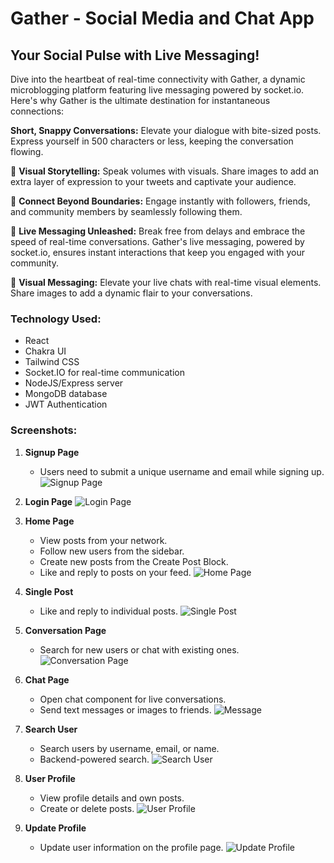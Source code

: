 # Gather - Social Media and Chat App

## Your Social Pulse with Live Messaging!

Dive into the heartbeat of real-time connectivity with Gather, a dynamic microblogging platform featuring live messaging powered by socket.io. Here's why Gather is the ultimate destination for instantaneous connections:

**Short, Snappy Conversations:** Elevate your dialogue with bite-sized posts. Express yourself in 500 characters or less, keeping the conversation flowing.

📸 **Visual Storytelling:** Speak volumes with visuals. Share images to add an extra layer of expression to your tweets and captivate your audience.

👥 **Connect Beyond Boundaries:** Engage instantly with followers, friends, and community members by seamlessly following them.

💬 **Live Messaging Unleashed:** Break free from delays and embrace the speed of real-time conversations. Gather's live messaging, powered by socket.io, ensures instant interactions that keep you engaged with your community.

📸 **Visual Messaging:** Elevate your live chats with real-time visual elements. Share images to add a dynamic flair to your conversations.

### Technology Used:

- React
- Chakra UI
- Tailwind CSS
- Socket.IO for real-time communication
- NodeJS/Express server
- MongoDB database
- JWT Authentication

### Screenshots:

1. **Signup Page**
   - Users need to submit a unique username and email while signing up.
   ![Signup Page](client/src/assets/images/signup.png)

2. **Login Page**
   ![Login Page](client/src/assets/images/loginPage.png)

3. **Home Page**
   - View posts from your network.
   - Follow new users from the sidebar.
   - Create new posts from the Create Post Block.
   - Like and reply to posts on your feed.
   ![Home Page](client/src/assets/images/homepage.png)

4. **Single Post**
   - Like and reply to individual posts.
   ![Single Post](client/src/assets/images/singlePost.png)

5. **Conversation Page**
   - Search for new users or chat with existing ones.
   ![Conversation Page](client/src/assets/images/coverations.png)

6. **Chat Page**
   - Open chat component for live conversations.
   - Send text messages or images to friends.
   ![Message](client/src/assets/images/message.png)

7. **Search User**
   - Search users by username, email, or name.
   - Backend-powered search.
   ![Search User](client/src/assets/images/searchusers.png)

8. **User Profile**
   - View profile details and own posts.
   - Create or delete posts.
   ![User Profile](client/src/assets/images/userprofile.png)

9. **Update Profile**
    - Update user information on the profile page.
   ![Update Profile](client/src/assets/images/updateprofile.png)